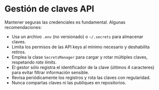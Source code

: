 # Gestión de claves API

Mantener seguras las credenciales es fundamental. Algunas recomendaciones:

- Usa un archivo `.env` (no versionado) o `~/.secrets` para almacenar claves.
- Limita los permisos de las API keys al mínimo necesario y deshabilita retiros.
- Emplea la clase `SecretsManager` para cargar y rotar múltiples claves, respetando *rate limits*.
- El gestor sólo registra el identificador de la clave (últimos 4 caracteres) para evitar filtrar información sensible.
- Revisa periódicamente los registros y rota las claves con regularidad.
- Nunca compartas claves ni las publiques en repositorios.
